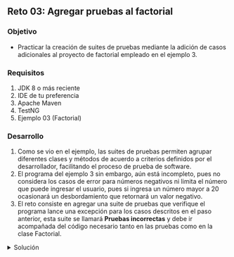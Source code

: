 ## Reto 03: Agregar pruebas al factorial
### Objetivo
- Practicar la creación de suites de pruebas mediante la adición de casos adicionales al proyecto de factorial empleado en el ejemplo 3.

### Requisitos
1. JDK 8 o más reciente
2. IDE de tu preferencia
3. Apache Maven
4. TestNG
5. Ejemplo 03 (Factorial)

### Desarrollo
1. Como se vio en el ejemplo, las suites de pruebas permiten agrupar diferentes clases y métodos de acuerdo a criterios definidos por el desarrollador, facilitando el proceso de prueba de software.
2. El programa del ejemplo 3 sin embargo, aún está incompleto, pues no considera los casos de error para números negativos ni limita el número que puede ingresar el usuario, pues si ingresa un número mayor a 20 ocasionará un desbordamiento que retornará un valor negativo.
3. El reto consiste en agregar una suite de pruebas que verifique el programa lance una excepción para los casos descritos en el paso anterior, esta suite se llamará **Pruebas incorrectas** y debe ir acompañada del código necesario tanto en las pruebas como en la clase Factorial.

<details>
	<summary>Solución</summary>

1. Para agregar una nueva suite de pruebas, primero debemos agregar los métodos necesarios a FactorialTest, uno para probar valores negativos y otro para probar valores mayores a 20:
	
```java
    @Test(expectedExceptions = InvalidArgumentException.class)
    public void testFactorialMayor() {
        factorial.calcular(21);
    }

    @Test(expectedExceptions = InvalidArgumentException.class)
    public void testFactorialNegativo() {
        factorial.calcular(-1);
    }
```
2. Debemos crear también la suite de pruebas en **testng.xml**:

```xml
<test name="Valores inválidos" preserve-order="false" parallel="true">
    <classes>
        <class name="org.bedu.FactorialTest">
            <methods>
                <include name="testFactorialMayor"/>
                <include name="testFactorialNegativo"/>
            </methods>
        </class>
    </classes>
</test>
```
3. Finalmente, agregaremos la condición de error en la clase factorial

```java
	if(x > 20 || x < 0){
            throw new InvalidArgumentException(new String[]{"El valor de x no es válido"});
        }
```
</details>
